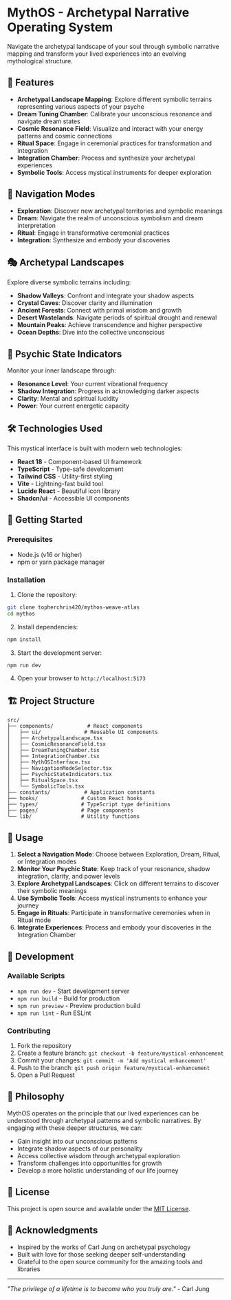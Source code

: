 # MythOS - Archetypal Narrative Operating System

Navigate the archetypal landscape of your soul through symbolic narrative mapping and transform your lived experiences into an evolving mythological structure.

## 🌟 Features

- **Archetypal Landscape Mapping**: Explore different symbolic terrains representing various aspects of your psyche
- **Dream Tuning Chamber**: Calibrate your unconscious resonance and navigate dream states
- **Cosmic Resonance Field**: Visualize and interact with your energy patterns and cosmic connections
- **Ritual Space**: Engage in ceremonial practices for transformation and integration
- **Integration Chamber**: Process and synthesize your archetypal experiences
- **Symbolic Tools**: Access mystical instruments for deeper exploration

## 🧭 Navigation Modes

- **Exploration**: Discover new archetypal territories and symbolic meanings
- **Dream**: Navigate the realm of unconscious symbolism and dream interpretation  
- **Ritual**: Engage in transformative ceremonial practices
- **Integration**: Synthesize and embody your discoveries

## 🎭 Archetypal Landscapes

Explore diverse symbolic terrains including:
- **Shadow Valleys**: Confront and integrate your shadow aspects
- **Crystal Caves**: Discover clarity and illumination
- **Ancient Forests**: Connect with primal wisdom and growth
- **Desert Wastelands**: Navigate periods of spiritual drought and renewal
- **Mountain Peaks**: Achieve transcendence and higher perspective
- **Ocean Depths**: Dive into the collective unconscious

## 🔮 Psychic State Indicators

Monitor your inner landscape through:
- **Resonance Level**: Your current vibrational frequency
- **Shadow Integration**: Progress in acknowledging darker aspects
- **Clarity**: Mental and spiritual lucidity
- **Power**: Your current energetic capacity

## 🛠️ Technologies Used

This mystical interface is built with modern web technologies:

- **React 18** - Component-based UI framework
- **TypeScript** - Type-safe development
- **Tailwind CSS** - Utility-first styling
- **Vite** - Lightning-fast build tool
- **Lucide React** - Beautiful icon library
- **Shadcn/ui** - Accessible UI components

## 🚀 Getting Started

### Prerequisites

- Node.js (v16 or higher)
- npm or yarn package manager

### Installation

1. Clone the repository:
```bash
git clone topherchris420/mythos-weave-atlas
cd mythos
```

2. Install dependencies:
```bash
npm install
```

3. Start the development server:
```bash
npm run dev
```

4. Open your browser to `http://localhost:5173`

## 🏗️ Project Structure

```
src/
├── components/           # React components
│   ├── ui/              # Reusable UI components
│   ├── ArchetypalLandscape.tsx
│   ├── CosmicResonanceField.tsx
│   ├── DreamTuningChamber.tsx
│   ├── IntegrationChamber.tsx
│   ├── MythOSInterface.tsx
│   ├── NavigationModeSelector.tsx
│   ├── PsychicStateIndicators.tsx
│   ├── RitualSpace.tsx
│   └── SymbolicTools.tsx
├── constants/           # Application constants
├── hooks/              # Custom React hooks
├── types/              # TypeScript type definitions
├── pages/              # Page components
└── lib/                # Utility functions
```

## 🎯 Usage

1. **Select a Navigation Mode**: Choose between Exploration, Dream, Ritual, or Integration modes
2. **Monitor Your Psychic State**: Keep track of your resonance, shadow integration, clarity, and power levels
3. **Explore Archetypal Landscapes**: Click on different terrains to discover their symbolic meanings
4. **Use Symbolic Tools**: Access mystical instruments to enhance your journey
5. **Engage in Rituals**: Participate in transformative ceremonies when in Ritual mode
6. **Integrate Experiences**: Process and embody your discoveries in the Integration Chamber

## 🔧 Development

### Available Scripts

- `npm run dev` - Start development server
- `npm run build` - Build for production
- `npm run preview` - Preview production build
- `npm run lint` - Run ESLint

### Contributing

1. Fork the repository
2. Create a feature branch: `git checkout -b feature/mystical-enhancement`
3. Commit your changes: `git commit -m 'Add mystical enhancement'`
4. Push to the branch: `git push origin feature/mystical-enhancement`
5. Open a Pull Request

## 🌙 Philosophy

MythOS operates on the principle that our lived experiences can be understood through archetypal patterns and symbolic narratives. By engaging with these deeper structures, we can:

- Gain insight into our unconscious patterns
- Integrate shadow aspects of our personality
- Access collective wisdom through archetypal exploration
- Transform challenges into opportunities for growth
- Develop a more holistic understanding of our life journey

## 📜 License

This project is open source and available under the [MIT License](LICENSE).

## 🙏 Acknowledgments

- Inspired by the works of Carl Jung on archetypal psychology
- Built with love for those seeking deeper self-understanding
- Grateful to the open source community for the amazing tools and libraries

---

*"The privilege of a lifetime is to become who you truly are."* - Carl Jung
